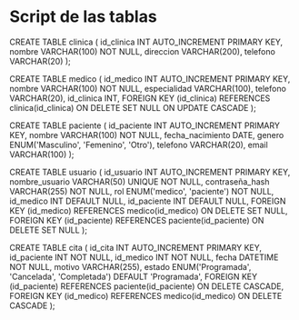 # Script de las tablas

CREATE TABLE clinica (
    id_clinica INT AUTO_INCREMENT PRIMARY KEY,
    nombre VARCHAR(100) NOT NULL,
    direccion VARCHAR(200),
    telefono VARCHAR(20)
);

CREATE TABLE medico (
    id_medico INT AUTO_INCREMENT PRIMARY KEY,
    nombre VARCHAR(100) NOT NULL,
    especialidad VARCHAR(100),
    telefono VARCHAR(20),
    id_clinica INT,
    FOREIGN KEY (id_clinica) REFERENCES clinica(id_clinica)
        ON DELETE SET NULL
        ON UPDATE CASCADE
);

CREATE TABLE paciente (
    id_paciente INT AUTO_INCREMENT PRIMARY KEY,
    nombre VARCHAR(100) NOT NULL,
    fecha_nacimiento DATE,
    genero ENUM('Masculino', 'Femenino', 'Otro'),
    telefono VARCHAR(20),
    email VARCHAR(100)
);

CREATE TABLE usuario (
    id_usuario INT AUTO_INCREMENT PRIMARY KEY,
    nombre_usuario VARCHAR(50) UNIQUE NOT NULL,
    contraseña_hash VARCHAR(255) NOT NULL,
    rol ENUM('medico', 'paciente') NOT NULL,
    id_medico INT DEFAULT NULL,
    id_paciente INT DEFAULT NULL,
    FOREIGN KEY (id_medico) REFERENCES medico(id_medico)
        ON DELETE SET NULL,
    FOREIGN KEY (id_paciente) REFERENCES paciente(id_paciente)
        ON DELETE SET NULL
);

CREATE TABLE cita (
    id_cita INT AUTO_INCREMENT PRIMARY KEY,
    id_paciente INT NOT NULL,
    id_medico INT NOT NULL,
    fecha DATETIME NOT NULL,
    motivo VARCHAR(255),
    estado ENUM('Programada', 'Cancelada', 'Completada') DEFAULT 'Programada',
    FOREIGN KEY (id_paciente) REFERENCES paciente(id_paciente)
        ON DELETE CASCADE,
    FOREIGN KEY (id_medico) REFERENCES medico(id_medico)
        ON DELETE CASCADE
);